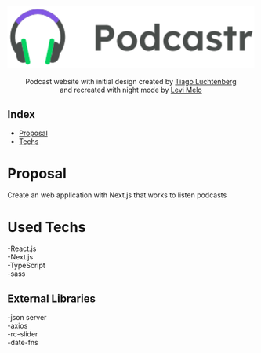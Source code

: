 <div align="center">
  <img src="./public/logo.svg" alt="Logo" width="600">
       <br />
    <br />
    Podcast website with initial design created by <a href="https://www.instagram.com/tiagoluchtenberg/">Tiago Luchtenberg</a> </br>
    and recreated with night mode by <a href="https://www.linkedin.com/in/levi-melo-dos-santos-5277441a1/">Levi Melo</a>  
</div>

## Index

* [Proposal](#Proposal)
* [Techs](#Used-Techs)

# Proposal
Create an web application with Next.js that works to listen podcasts 

# Used Techs
-React.js<br />
-Next.js<br />
-TypeScript<br />
-sass<br />

## External Libraries
-json server<br />
-axios<br />
-rc-slider<br />
-date-fns<br />

